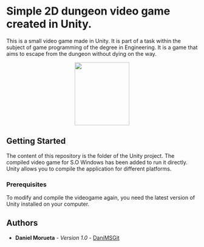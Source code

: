 # Simple 2D dungeon video game created in Unity.

This is a small video game made in Unity. It is part of a task within the subject of game programming of the degree in Engineering. It is a game that aims to escape from the dungeon without dying on the way.

<p align="center">
  <img width="144" height="166" src="https://user-images.githubusercontent.com/18056187/53951815-998be180-40cf-11e9-8053-41df8746ce04.png">
</p>


## Getting Started

The content of this repository is the folder of the Unity project. The compiled video game for S.O Windows has been added to run it directly. Unity allows you to compile the application for different platforms.

### Prerequisites

To modify and compile the videogame again, you need the latest version of Unity installed on your computer.

## Authors

* **Daniel Morueta** - *Version 1.0* - [DaniMSGit](https://github.com/DaniMSGit)
